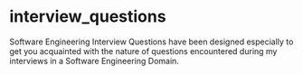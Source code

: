 # interview_questions
Software Engineering Interview Questions have been designed especially to get you acquainted with the nature of questions encountered during my interviews in a Software Engineering Domain.
